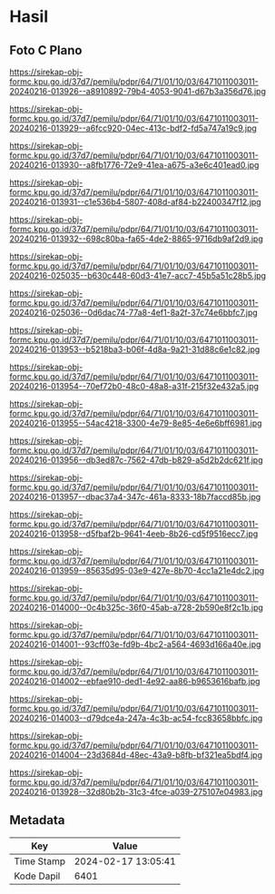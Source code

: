 # Hasil

## Foto C Plano

https://sirekap-obj-formc.kpu.go.id/37d7/pemilu/pdpr/64/71/01/10/03/6471011003011-20240216-013926--a8910892-79b4-4053-9041-d67b3a356d76.jpg

https://sirekap-obj-formc.kpu.go.id/37d7/pemilu/pdpr/64/71/01/10/03/6471011003011-20240216-013929--a6fcc920-04ec-413c-bdf2-fd5a747a19c9.jpg

https://sirekap-obj-formc.kpu.go.id/37d7/pemilu/pdpr/64/71/01/10/03/6471011003011-20240216-013930--a8fb1776-72e9-41ea-a675-a3e6c401ead0.jpg

https://sirekap-obj-formc.kpu.go.id/37d7/pemilu/pdpr/64/71/01/10/03/6471011003011-20240216-013931--c1e536b4-5807-408d-af84-b22400347f12.jpg

https://sirekap-obj-formc.kpu.go.id/37d7/pemilu/pdpr/64/71/01/10/03/6471011003011-20240216-013932--698c80ba-fa65-4de2-8865-9716db9af2d9.jpg

https://sirekap-obj-formc.kpu.go.id/37d7/pemilu/pdpr/64/71/01/10/03/6471011003011-20240216-025035--b630c448-60d3-41e7-acc7-45b5a51c28b5.jpg

https://sirekap-obj-formc.kpu.go.id/37d7/pemilu/pdpr/64/71/01/10/03/6471011003011-20240216-025036--0d6dac74-77a8-4ef1-8a2f-37c74e6bbfc7.jpg

https://sirekap-obj-formc.kpu.go.id/37d7/pemilu/pdpr/64/71/01/10/03/6471011003011-20240216-013953--b5218ba3-b06f-4d8a-9a21-31d88c6e1c82.jpg

https://sirekap-obj-formc.kpu.go.id/37d7/pemilu/pdpr/64/71/01/10/03/6471011003011-20240216-013954--70ef72b0-48c0-48a8-a31f-215f32e432a5.jpg

https://sirekap-obj-formc.kpu.go.id/37d7/pemilu/pdpr/64/71/01/10/03/6471011003011-20240216-013955--54ac4218-3300-4e79-8e85-4e6e6bff6981.jpg

https://sirekap-obj-formc.kpu.go.id/37d7/pemilu/pdpr/64/71/01/10/03/6471011003011-20240216-013956--db3ed87c-7562-47db-b829-a5d2b2dc621f.jpg

https://sirekap-obj-formc.kpu.go.id/37d7/pemilu/pdpr/64/71/01/10/03/6471011003011-20240216-013957--dbac37a4-347c-461a-8333-18b7faccd85b.jpg

https://sirekap-obj-formc.kpu.go.id/37d7/pemilu/pdpr/64/71/01/10/03/6471011003011-20240216-013958--d5fbaf2b-9641-4eeb-8b26-cd5f9516ecc7.jpg

https://sirekap-obj-formc.kpu.go.id/37d7/pemilu/pdpr/64/71/01/10/03/6471011003011-20240216-013959--85635d95-03e9-427e-8b70-4cc1a21e4dc2.jpg

https://sirekap-obj-formc.kpu.go.id/37d7/pemilu/pdpr/64/71/01/10/03/6471011003011-20240216-014000--0c4b325c-36f0-45ab-a728-2b590e8f2c1b.jpg

https://sirekap-obj-formc.kpu.go.id/37d7/pemilu/pdpr/64/71/01/10/03/6471011003011-20240216-014001--93cff03e-fd9b-4bc2-a564-4693d166a40e.jpg

https://sirekap-obj-formc.kpu.go.id/37d7/pemilu/pdpr/64/71/01/10/03/6471011003011-20240216-014002--ebfae910-ded1-4e92-aa86-b9653616bafb.jpg

https://sirekap-obj-formc.kpu.go.id/37d7/pemilu/pdpr/64/71/01/10/03/6471011003011-20240216-014003--d79dce4a-247a-4c3b-ac54-fcc83658bbfc.jpg

https://sirekap-obj-formc.kpu.go.id/37d7/pemilu/pdpr/64/71/01/10/03/6471011003011-20240216-014004--23d3684d-48ec-43a9-b8fb-bf321ea5bdf4.jpg

https://sirekap-obj-formc.kpu.go.id/37d7/pemilu/pdpr/64/71/01/10/03/6471011003011-20240216-013928--32d80b2b-31c3-4fce-a039-275107e04983.jpg


## Metadata

| Key        | Value               |
| ---------- | ------------------- |
| Time Stamp | 2024-02-17 13:05:41 |
| Kode Dapil | 6401                |




